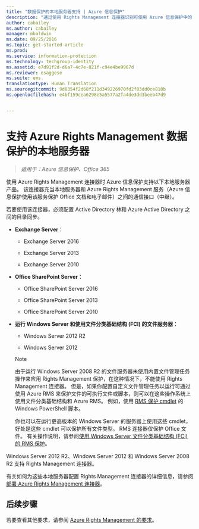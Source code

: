 ```yaml
---
title: "数据保护的本地服务器支持 | Azure 信息保护"
description: "通过使用 Rights Management 连接器识别可使用 Azure 信息保护中的 Azure Rights Management 服务的本地服务器产品。"
author: cabailey
ms.author: cabailey
manager: mbaldwin
ms.date: 09/25/2016
ms.topic: get-started-article
ms.prod: 
ms.service: information-protection
ms.technology: techgroup-identity
ms.assetid: e7d91f2d-d6a7-4c7e-821f-c94e4be9967d
ms.reviewer: esaggese
ms.suite: ems
translationtype: Human Translation
ms.sourcegitcommit: 9d8354f2d68f211d349226970fd2f83dd0ce810b
ms.openlocfilehash: e4bf159cea6298e5a5577a2fa4de3dd3beeb47d9


---
```



# <a name="onpremises-servers-that-support-azure-rights-management-data-protection"></a>支持 Azure Rights Management 数据保护的本地服务器

>*适用于：Azure 信息保护、Office 365*

使用 Azure Rights Management 连接器时 Azure 信息保护支持以下本地服务器产品。 该连接器充当本地服务器和 Azure Rights Management 服务（Azure 信息保护使用该服务保护 Office 文档和电子邮件）之间的通信接口（中继）。 

若要使用该连接器，必须配置 Active Directory 林和 Azure Active Directory 之间的目录同步。

-   **Exchange Server**：

    -   Exchange Server 2016

    -   Exchange Server 2013

    -   Exchange Server 2010

-   **Office SharePoint Server**：

    -   Office SharePoint Server 2016

    -   Office SharePoint Server 2013

    -   Office SharePoint Server 2010

-   **运行 Windows Server 和使用文件分类基础结构 (FCI) 的文件服务器**：

    -   Windows Server 2012 R2

    -   Windows Server 2012

    > [!NOTE]
    > 由于运行 Windows Server 2008 R2 的文件服务器未使用内置文件管理任务操作来应用 Rights Management 保护，在这种情况下，不能使用 Rights Management 连接器。 但是，如果你配置自定义文件管理任务以运行可通过使用 Azure RMS 来保护文件的可执行文件或脚本，则可以在这些操作系统上使用文件分类基础结构和 Azure RMS。 例如，使用 [RMS 保护 cmdlet](https://msdn.microsoft.com/library/azure/mt433195.aspx) 的 Windows PowerShell 脚本。
    > 
    > 你也可以在运行更高版本的 Windows Server 的服务器上使用这些 cmdlet，好处是这些 cmdlet 可以保护所有文件类型。 RMS 连接器仅保护 Office 文件。 有关操作说明，请参阅[使用 Windows Server 文件分类基础结构 &#40;FCI&#41; 的 RMS 保护](../rms-client/configure-fci.md)。

Windows Server 2012 R2、Windows Server 2012 和 Windows Server 2008 R2 支持 Rights Management 连接器。

有关如何为这些本地服务器配置 Rights Management 连接器的详细信息，请参阅[部署 Azure Rights Management 连接器](../deploy-use/deploy-rms-connector.md)。

## <a name="next-steps"></a>后续步骤
若要查看其他要求，请参阅 [Azure Rights Management 的要求](requirements-azure-rms.md)。



<!--HONumber=Nov16_HO2-->


